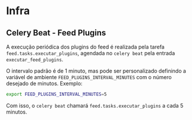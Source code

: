 # Infra

## Celery Beat - Feed Plugins

A execução periódica dos plugins do feed é realizada pela tarefa
`feed.tasks.executar_plugins`, agendada no `celery beat` pela entrada
`executar_feed_plugins`.

O intervalo padrão é de 1 minuto, mas pode ser personalizado definindo a
variável de ambiente `FEED_PLUGINS_INTERVAL_MINUTES` com o número desejado de
minutos. Exemplo:

```bash
export FEED_PLUGINS_INTERVAL_MINUTES=5
```

Com isso, o `celery beat` chamará `feed.tasks.executar_plugins` a cada 5
minutos.
